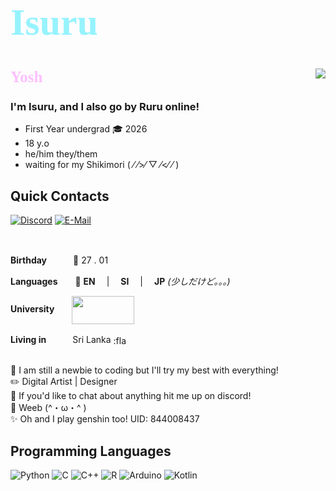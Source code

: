 <!-- Intro-->
<b><div style="color:#96f3fe;font-family:'Bahnschrift';font-size:60px;align:centre">Isuru</div></b>

#
<img align="right" src="https://github-readme-stats.vercel.app/api?username=Isuru2701&count_private=true&text_color=ffffff&bg_color=DEG,02a4b5,b202b5&custom_title=Isuru&include_all_commits_disable=true&title_color=ffffff&hide_border=true">



<b><div style="color:#fdc0fe;font-family:'Bahnschrift';font-size:25px">Yosh👋</div></b>


### I'm Isuru, and I also go by **Ruru** online!

- First Year undergrad 🎓 2026
- 18 y.o 
- he/him they/them
- waiting for my Shikimori ( ⁄ ⁄>⁄ ▽ ⁄<⁄ ⁄ )

## Quick Contacts
[![Discord](https://img.shields.io/badge/Ruru-168de2?style=flat-square&logo=discord&logoColor=white&labelColor=168de2)](https://www.discordapp.com/users/787708621524959304)
[![E-Mail](https://img.shields.io/badge/Isuru-168de2?style=flat-square&logo=gmail&logoColor=white&labelColor=168de2)](mailto:isuruyahampath1@gmail.com)



<br>

**Birthday**　　　🎂 27 . 01

**Languages**　　💬 **EN** 　|　 **SI**　 |　 **JP** *(少しだけど。。。)*

**University**　　[<img align="center" src="https://www.nibm.lk/wp-content/themes/nibm-theme-child/images/main-logo.svg" width="100" height="45">](https://www.nibm.lk/)

**Living in**　　　Sri Lanka [<img align="center" src="https://www.worldatlas.com/img/flag/lk-flag.jpg" width="25" height="16" alt=":flag_lk:">](https://goo.gl/maps/L619iNA4ZNupucj27)

<br>
📰  I am still a newbie to coding but I'll try my best with everything! 

<!--Interests-->

<br>
✏️  Digital Artist | Designer

<br>
🦜  If you'd like to chat about anything hit me up on discord!

<br>
🍙  Weeb (^・ω・^ )

<br>
✨  Oh and I play genshin too! UID: 844008437

<br>

<!--programming languages-->

## Programming Languages
![Python](https://img.shields.io/badge/-Python-3776ab?style=flat-square&logo=python&logoColor=fff)
![C](https://img.shields.io/badge/-C-a8b9cc?style=flat-square&logo=C&logoColor=fff)
![C++](https://img.shields.io/badge/-C%2b%2b-00599c?style=flat-square&logo=C%2b%2b&logoColor=fff)
![R](https://img.shields.io/badge/-R-3776ab?style=flat-square&logo=R&logoColor=fff)
![Arduino](https://img.shields.io/badge/-Arduino-3776ab?style=flat-square&logo=arduino&logoColor=fff)
![Kotlin](https://img.shields.io/badge/-Kotlin-3776ab?style=flat-square&logo=kotlin&logoColor=fff)





<!-->